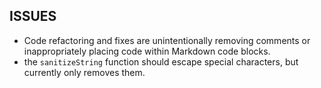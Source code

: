 ## ISSUES

* Code refactoring and fixes are unintentionally removing comments or inappropriately placing code within Markdown code blocks.
* the `sanitizeString` function should escape special characters, but currently only removes them.
